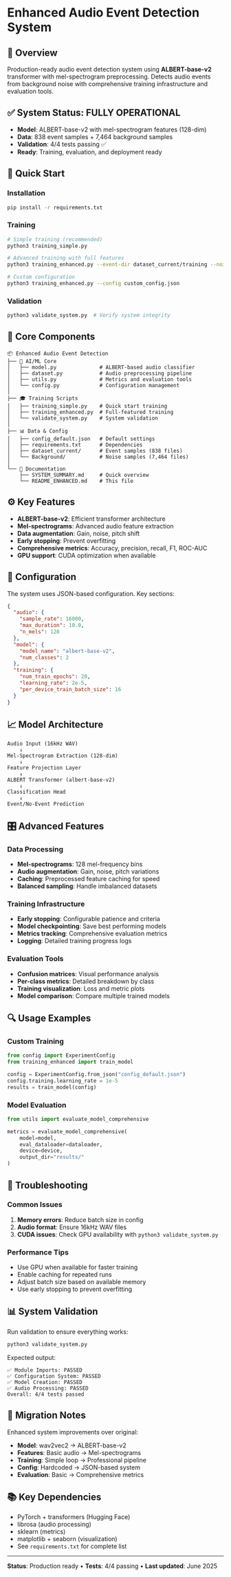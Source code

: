 # Enhanced Audio Event Detection System

## 🎯 Overview

Production-ready audio event detection system using **ALBERT-base-v2** transformer with mel-spectrogram preprocessing. Detects audio events from background noise with comprehensive training infrastructure and evaluation tools.

## ✅ System Status: **FULLY OPERATIONAL**

- **Model**: ALBERT-base-v2 with mel-spectrogram features (128-dim)
- **Data**: 838 event samples + 7,464 background samples  
- **Validation**: 4/4 tests passing ✅
- **Ready**: Training, evaluation, and deployment ready

## 🚀 Quick Start

### Installation
```bash
pip install -r requirements.txt
```

### Training
```bash
# Simple training (recommended)
python3 training_simple.py

# Advanced training with full features
python3 training_enhanced.py --event-dir dataset_current/training --noise-dir Background

# Custom configuration
python3 training_enhanced.py --config custom_config.json
```

### Validation
```bash
python3 validate_system.py  # Verify system integrity
```

## 📁 Core Components

```
📦 Enhanced Audio Event Detection
├── 🤖 AI/ML Core
│   ├── model.py              # ALBERT-based audio classifier
│   ├── dataset.py            # Audio preprocessing pipeline
│   ├── utils.py              # Metrics and evaluation tools
│   └── config.py             # Configuration management
│
├── 🎓 Training Scripts
│   ├── training_simple.py    # Quick start training
│   ├── training_enhanced.py  # Full-featured training
│   └── validate_system.py    # System validation
│
├── 📊 Data & Config
│   ├── config_default.json   # Default settings
│   ├── requirements.txt      # Dependencies
│   ├── dataset_current/      # Event samples (838 files)
│   └── Background/           # Noise samples (7,464 files)
│
└── 📖 Documentation
    ├── SYSTEM_SUMMARY.md     # Quick overview
    └── README_ENHANCED.md    # This file
```

## ⚙️ Key Features

- **ALBERT-base-v2**: Efficient transformer architecture
- **Mel-spectrograms**: Advanced audio feature extraction
- **Data augmentation**: Gain, noise, pitch shift
- **Early stopping**: Prevent overfitting
- **Comprehensive metrics**: Accuracy, precision, recall, F1, ROC-AUC
- **GPU support**: CUDA optimization when available

## 🔧 Configuration

The system uses JSON-based configuration. Key sections:

```json
{
  "audio": {
    "sample_rate": 16000,
    "max_duration": 10.0,
    "n_mels": 128
  },
  "model": {
    "model_name": "albert-base-v2",
    "num_classes": 2
  },
  "training": {
    "num_train_epochs": 20,
    "learning_rate": 2e-5,
    "per_device_train_batch_size": 16
  }
}
```

## 📈 Model Architecture

```
Audio Input (16kHz WAV)
    ↓
Mel-Spectrogram Extraction (128-dim)
    ↓
Feature Projection Layer
    ↓
ALBERT Transformer (albert-base-v2)
    ↓
Classification Head
    ↓
Event/No-Event Prediction
```

## 🎛️ Advanced Features

### Data Processing
- **Mel-spectrograms**: 128 mel-frequency bins
- **Audio augmentation**: Gain, noise, pitch variations
- **Caching**: Preprocessed feature caching for speed
- **Balanced sampling**: Handle imbalanced datasets

### Training Infrastructure
- **Early stopping**: Configurable patience and criteria
- **Model checkpointing**: Save best performing models
- **Metrics tracking**: Comprehensive evaluation metrics
- **Logging**: Detailed training progress logs

### Evaluation Tools
- **Confusion matrices**: Visual performance analysis
- **Per-class metrics**: Detailed breakdown by class
- **Training visualization**: Loss and metric plots
- **Model comparison**: Compare multiple trained models

## 🔍 Usage Examples

### Custom Training
```python
from config import ExperimentConfig
from training_enhanced import train_model

config = ExperimentConfig.from_json("config_default.json")
config.training.learning_rate = 1e-5
results = train_model(config)
```

### Model Evaluation
```python
from utils import evaluate_model_comprehensive

metrics = evaluate_model_comprehensive(
    model=model,
    eval_dataloader=dataloader,
    device=device,
    output_dir="results/"
)
```

## 🐛 Troubleshooting

### Common Issues
1. **Memory errors**: Reduce batch size in config
2. **Audio format**: Ensure 16kHz WAV files
3. **CUDA issues**: Check GPU availability with `python3 validate_system.py`

### Performance Tips
- Use GPU when available for faster training
- Enable caching for repeated runs
- Adjust batch size based on available memory
- Use early stopping to prevent overfitting

## 📊 System Validation

Run validation to ensure everything works:
```bash
python3 validate_system.py
```

Expected output:
```
✅ Module Imports: PASSED
✅ Configuration System: PASSED  
✅ Model Creation: PASSED
✅ Audio Processing: PASSED
Overall: 4/4 tests passed
```

## 🔄 Migration Notes

Enhanced system improvements over original:
- **Model**: wav2vec2 → ALBERT-base-v2
- **Features**: Basic audio → Mel-spectrograms
- **Training**: Simple loop → Professional pipeline
- **Config**: Hardcoded → JSON-based system
- **Evaluation**: Basic → Comprehensive metrics

## 📚 Key Dependencies

- PyTorch + transformers (Hugging Face)
- librosa (audio processing)
- sklearn (metrics)
- matplotlib + seaborn (visualization)
- See `requirements.txt` for complete list

---

**Status**: Production ready • **Tests**: 4/4 passing • **Last updated**: June 2025
